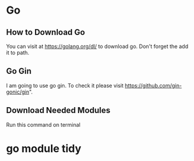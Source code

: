 # Go

## How to Download Go

You can visit at https://golang.org/dl/ to download go. Don't forget the add it to path.

## Go Gin

I am going to use go gin. To check it please visit https://github.com/gin-gonic/gin".

## Download Needed Modules

Run this command on terminal 
# go module tidy
